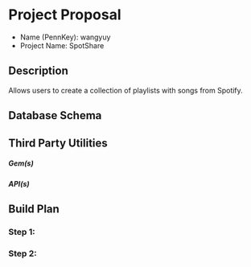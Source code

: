 # Project Proposal
* Name (PennKey):  wangyuy
* Project Name: SpotShare

## Description

Allows users to create a collection of playlists with songs from Spotify.

## Database Schema



## Third Party Utilities
##### Gem(s)

##### API(s) 


## Build Plan
### Step 1:


### Step 2:



